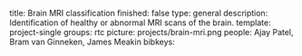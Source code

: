 title: Brain MRI classification
finished: false
type: general
description: Identification of healthy or abnormal MRI scans of the brain.
template: project-single
groups: rtc
picture: projects/brain-mri.png
people: Ajay Patel, Bram van Ginneken, James Meakin
bibkeys: 

